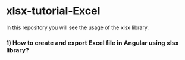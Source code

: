 # xlsx-tutorial-Excel
In this repository you will see the usage of the xlsx library.

<h3> 1) How to create and export Excel file in Angular using xlsx library? </h3>
